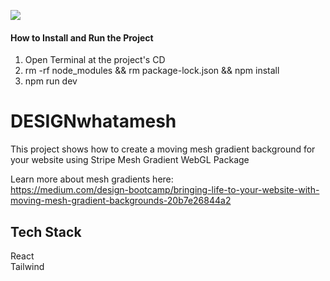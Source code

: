 ![](https://github.com/Caden0002/DESIGNwhatamesh/blob/main/meshgradient.gif)

#### How to Install and Run the Project

1. Open Terminal at the project's CD<br />
2. rm -rf node_modules && rm package-lock.json && npm install<br />
3. npm run dev<br />

# DESIGNwhatamesh

This project shows how to create a moving mesh gradient background for your website using Stripe Mesh Gradient WebGL Package<br />

Learn more about mesh gradients here:<br />
https://medium.com/design-bootcamp/bringing-life-to-your-website-with-moving-mesh-gradient-backgrounds-20b7e26844a2

## Tech Stack

React<br />
Tailwind<br />

